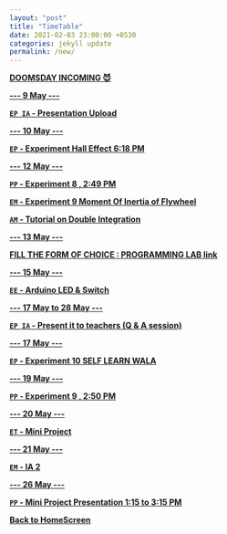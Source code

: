 ```yaml
---
layout: "post"
title: "TimeTable"
date: 2021-02-03 23:00:00 +0530
categories: jekyll update
permalink: /new/
---
```


<u><b>DOOMSDAY INCOMING 😈

--- 9 May --- 

`EP IA` - Presentation Upload

--- 10 May ---

`EP` - Experiment Hall Effect 6:18 PM

--- 12 May ---

`PP` - Experiment 8 , 2:49 PM

`EM` - Experiment 9 Moment Of Inertia of Flywheel

`AM` - Tutorial on Double Integration

--- 13 May ---

FILL THE FORM OF CHOICE : PROGRAMMING LAB [link](https://docs.google.com/forms/d/e/1FAIpQLSen_8OFtK43pQoJUW_8wLwL_DfPf3E3UZfzS9e4O4KbYX6gvg/viewform?usp=sf_link) 

--- 15 May ---

`EE` - Arduino LED & Switch

--- 17 May to 28 May ---

`EP IA` - Present it to teachers (Q & A session)

--- 17 May ---

`EP` - Experiment 10 SELF LEARN WALA

--- 19 May ---

`PP` - Experiment 9 , 2:50 PM

--- 20 May ---

`ET` - Mini Project

--- 21 May ---

`EM` - IA 2  

--- 26 May --- 

`PP` - Mini Project Presentation 1:15 to 3:15 PM


[Back to HomeScreen](https://oberonprime117.github.io/TimeTable/)